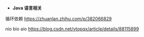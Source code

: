* **Java 语言相关**

循环依赖 <https://zhuanlan.zhihu.com/p/382066829>

nio bio aio
<https://blog.csdn.net/vtopqx/article/details/88115899>

